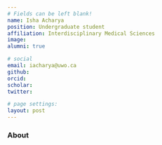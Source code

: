 ```yaml
---
# Fields can be left blank! 
name: Isha Acharya
position: Undergraduate student
affiliation: Interdisciplinary Medical Sciences
image:
alumni: true

# social
email: iacharya@uwo.ca
github: 
orcid:
scholar:
twitter:

# page settings:
layout: post
---
```


### About

